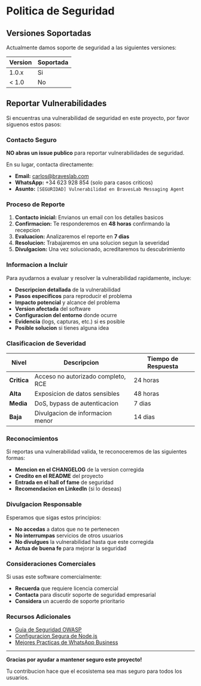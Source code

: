 # Politica de Seguridad

## Versiones Soportadas

Actualmente damos soporte de seguridad a las siguientes versiones:

| Version | Soportada          |
| ------- | ------------------ |
| 1.0.x   | Si                |
| < 1.0   | No                |

## Reportar Vulnerabilidades

Si encuentras una vulnerabilidad de seguridad en este proyecto, por favor siguenos estos pasos:

### Contacto Seguro

**NO abras un issue publico** para reportar vulnerabilidades de seguridad.

En su lugar, contacta directamente:

- **Email:** carlos@braveslab.com
- **WhatsApp:** +34 623 928 854 (solo para casos criticos)
- **Asunto:** `[SEGURIDAD] Vulnerabilidad en BravesLab Messaging Agent`

### Proceso de Reporte

1. **Contacto inicial:** Envianos un email con los detalles basicos
2. **Confirmacion:** Te responderemos en **48 horas** confirmando la recepcion
3. **Evaluacion:** Analizaremos el reporte en **7 dias**
4. **Resolucion:** Trabajaremos en una solucion segun la severidad
5. **Divulgacion:** Una vez solucionado, acreditaremos tu descubrimiento

### Informacion a Incluir

Para ayudarnos a evaluar y resolver la vulnerabilidad rapidamente, incluye:

- **Descripcion detallada** de la vulnerabilidad
- **Pasos especificos** para reproducir el problema
- **Impacto potencial** y alcance del problema
- **Version afectada** del software
- **Configuracion del entorno** donde ocurre
- **Evidencia** (logs, capturas, etc.) si es posible
- **Posible solucion** si tienes alguna idea

### Clasificacion de Severidad

| Nivel | Descripcion | Tiempo de Respuesta |
|-------|-------------|---------------------|
| **Critica** | Acceso no autorizado completo, RCE | 24 horas |
| **Alta** | Exposicion de datos sensibles | 48 horas |
| **Media** | DoS, bypass de autenticacion | 7 dias |
| **Baja** | Divulgacion de informacion menor | 14 dias |

### Reconocimientos

Si reportas una vulnerabilidad valida, te reconoceremos de las siguientes formas:

- **Mencion en el CHANGELOG** de la version corregida
- **Credito en el README** del proyecto
- **Entrada en el hall of fame** de seguridad
- **Recomendacion en LinkedIn** (si lo deseas)

### Divulgacion Responsable

Esperamos que sigas estos principios:

- **No accedas** a datos que no te pertenecen
- **No interrumpas** servicios de otros usuarios
- **No divulgues** la vulnerabilidad hasta que este corregida
- **Actua de buena fe** para mejorar la seguridad

### Consideraciones Comerciales

Si usas este software comercialmente:

- **Recuerda** que requiere licencia comercial
- **Contacta** para discutir soporte de seguridad empresarial
- **Considera** un acuerdo de soporte prioritario

### Recursos Adicionales

- [Guia de Seguridad OWASP](https://owasp.org/)
- [Configuracion Segura de Node.js](https://nodejs.org/en/docs/guides/security/)
- [Mejores Practicas de WhatsApp Business](https://business.whatsapp.com/security)

---

**Gracias por ayudar a mantener seguro este proyecto!**

Tu contribucion hace que el ecosistema sea mas seguro para todos los usuarios.
